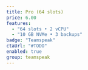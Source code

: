 ```yaml
---
title: Pro (64 slots)
price: 6.00
features:
  - "64 slots • 2 vCPU"
  - "10 GB NVMe • 3 backups"
badge: "Teamspeak"
ctaUrl: "#TODO"
enabled: true
group: teamspeak
---
```

